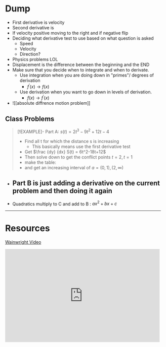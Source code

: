 # Dump
- First derivative is velocity 
- Second derivative is 
- If velocity positive moving to the right and if negative flip
- Deciding what derivative test to use based on what question is asked
	- Speed
	- Velocity
	- Direction?
- Physics problems LOL
- Displacement is the difference between the beginning and the END 
- Make sure that you decide when to integrate and when to derivate. 
	- Use integration when you are doing down in "primes"/ degrees of derivation 
		- $f^\prime(x) \rightarrow f(x)$
	- Use derivation when you want to go down in levels of derivation.   
		- $f(x) \rightarrow f^\prime(x)$
- ![[absolute diffrence motion problem]]

## Class Problems
> [!EXAMPLE]-  Part A: $s(t)=2t^3 -9t^2+12t-4$
> - Find all t for which the distance s is increasing 
> 	- This basically means use the first derivative test
> - Get $\frac {dy} {dx} S(t) = 6t^2-18t+12$ 
> - Then solve down to get the conflict points $t=2,t=1$
> - make the table:
> - and get an increasing interval of $a = (0,1),(2,\infty)$
> 

- Part B is just adding a derivative on the current problem and then doing it again
	- 
- Quadratics multiply to C and add to B : $ax^2+bx+c$
---
# Resources
[Wainwright Video]()

<iframe width="500" height="300
		" src="https://www.youtube.com/embed/b4w0xmuOiQo" title="Worked example: Motion problems with derivatives | AP Calculus AB | Khan Academy" frameborder="0" allow="accelerometer; autoplay; clipboard-write; encrypted-media; gyroscope; picture-in-picture; web-share" allowfullscreen></iframe>
